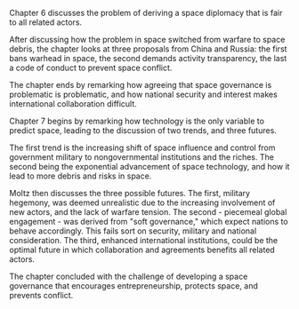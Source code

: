 Chapter 6 discusses the problem of deriving a space diplomacy that is fair to all related actors.

After discussing how the problem in space switched from warfare to space debris, the chapter looks at three proposals from China and Russia: the first bans warhead in space, the second demands activity transparency, the last a code of conduct to prevent space conflict.

The chapter ends by remarking how agreeing that space governance is problematic is problematic, and how national security and interest makes international collaboration difficult.

Chapter 7 begins by remarking how technology is the only variable to predict space, leading to the discussion of two trends, and three futures.

The first trend is the increasing shift of space influence and control from government military to nongovernmental institutions and the riches. The second being the exponential advancement of space technology, and how it lead to more debris and risks in space.

Moltz then discusses the three possible futures. The first, military hegemony, was deemed unrealistic due to the increasing involvement of new actors, and the lack of warfare tension. The second - piecemeal global engagement - was derived from "soft governance," which expect nations to behave accordingly. This fails sort on security, military and national consideration. The third, enhanced international institutions, could be the optimal future in which collaboration and agreements benefits all related actors.

The chapter concluded with the challenge of developing a space governance that encourages entrepreneurship, protects space, and prevents conflict.
